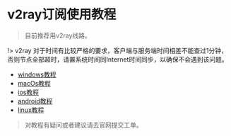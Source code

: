 # v2ray订阅使用教程

>目前推荐用v2ray线路。

!> v2ray 对于时间有比较严格的要求，客户端与服务端时间相差不能查过1分钟，否则节点全部超时，请置系统时间同Internet时间同步，以确保不会遇到该问题。

- [windows教程](/v2ray/windows.md)
- [macOs教程](/v2ray/macOs.md)
- [ios教程](/v2ray/ios.md)
- [android教程](/v2ray/android.md)
- [linux教程](/v2ray/linux.md)

> 对教程有疑问或者建议请去官网提交工单。


